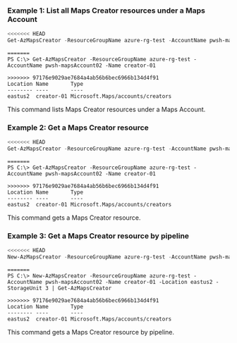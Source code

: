 ### Example 1: List all Maps Creator resources under a Maps Account
```powershell
<<<<<<< HEAD
Get-AzMapsCreator -ResourceGroupName azure-rg-test -AccountName pwsh-mapsAccount02 -Name creator-01
```

```output
=======
PS C:\> Get-AzMapsCreator -ResourceGroupName azure-rg-test -AccountName pwsh-mapsAccount02 -Name creator-01

>>>>>>> 97176e9029ae7684a4ab56b6bec6966b134d4f91
Location Name       Type
-------- ----       ----
eastus2  creator-01 Microsoft.Maps/accounts/creators
```

This command lists Maps Creator resources under a Maps Account.

### Example 2: Get a Maps Creator resource
```powershell
<<<<<<< HEAD
Get-AzMapsCreator -ResourceGroupName azure-rg-test -AccountName pwsh-mapsAccount02 -Name creator-01
```

```output
=======
PS C:\> Get-AzMapsCreator -ResourceGroupName azure-rg-test -AccountName pwsh-mapsAccount02 -Name creator-01

>>>>>>> 97176e9029ae7684a4ab56b6bec6966b134d4f91
Location Name       Type
-------- ----       ----
eastus2  creator-01 Microsoft.Maps/accounts/creators
```

This command gets a Maps Creator resource.

### Example 3: Get a Maps Creator resource by pipeline
```powershell
<<<<<<< HEAD
New-AzMapsCreator -ResourceGroupName azure-rg-test -AccountName pwsh-mapsAccount02 -Name creator-01 -Location eastus2 -StorageUnit 3 | Get-AzMapsCreator
```

```output
=======
PS C:\> New-AzMapsCreator -ResourceGroupName azure-rg-test -AccountName pwsh-mapsAccount02 -Name creator-01 -Location eastus2 -StorageUnit 3 | Get-AzMapsCreator

>>>>>>> 97176e9029ae7684a4ab56b6bec6966b134d4f91
Location Name       Type
-------- ----       ----
eastus2  creator-01 Microsoft.Maps/accounts/creators
```

This command gets a Maps Creator resource by pipeline.

